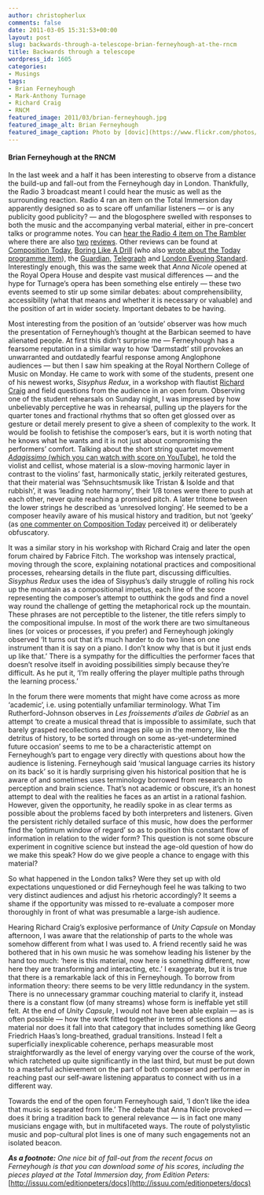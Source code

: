 ```yaml
---
author: christopherlux
comments: false
date: 2011-03-05 15:31:53+00:00
layout: post
slug: backwards-through-a-telescope-brian-ferneyhough-at-the-rncm
title: Backwards through a telescope
wordpress_id: 1605
categories:
- Musings
tags:
- Brian Ferneyhough
- Mark-Anthony Turnage
- Richard Craig
- RNCM
featured_image: 2011/03/brian-ferneyhough.jpg
featured_image_alt: Brian Ferneyhough
featured_image_caption: Photo by [dovic](https://www.flickr.com/photos/15974248@N04/2363644719/)
---
```


#### Brian Ferneyhough at the RNCM

In the last week and a half it has been interesting to observe from a distance the build-up and fall-out from the Ferneyhough day in London. Thankfully, the Radio 3 broadcast meant I could hear the music as  well as the surrounding reaction. Radio 4 ran an item on the Total Immersion day apparently designed so as to scare off unfamiliar listeners — or is any publicity good publicity? — and the blogosphere swelled with responses to both the music and the accompanying verbal material, either in pre-concert talks or programme notes. You can [hear the Radio 4 item on The Rambler](http://johnsonsrambler.wordpress.com/2011/02/25/ferneyhough-gets-the-today-treatment/) where there are also [two](http://johnsonsrambler.wordpress.com/2011/02/28/total-immersion-brian-ferneyhough/) [reviews](http://johnsonsrambler.wordpress.com/2011/03/02/ferneyhough-re-immersion/). Other reviews can be found at [Composition Today](http://www.compositiontoday.com/blog/97.asp), [Boring Like A Drill](http://www.cookylamoo.com/boringlikeadrill/2011/02/partial-immersion-brian-ferneyhough.html) (who also [wrote about the Today programme item](http://www.cookylamoo.com/boringlikeadrill/2011/02/total-aversion-brian-ferneyhough.html)), the [Guardian](http://www.guardian.co.uk/music/2011/feb/28/brian-ferneyhough-total-immersion-review), [Telegraph](http://www.telegraph.co.uk/culture/music/classicalconcertreviews/8352857/Total-Immersion-Day-Brian-Ferneyhough-Barbican-review.html) and [London Evening Standard](http://www.thisislondon.co.uk/music/review-23927179-the-bbc-symphony-orchestra-provide-complexity-and-originality.do). Interestingly enough, this was the same week that _Anna Nicole_ opened at the Royal Opera House and despite vast musical differences — and the hype for Turnage’s opera has been something else entirely — these two events seemed to stir up some similar debates: about comprehensibility, accessibility (what that means and whether it is necessary or valuable) and the position of art in wider society. Important debates to be having.

Most interesting from the position of an ‘outside’ observer was how much the presentation of Ferneyhough’s thought at the Barbican seemed to have alienated people. At first this didn’t surprise me — Ferneyhough has a fearsome reputation in a similar way to how ‘Darmstadt’ still provokes an unwarranted and outdatedly fearful response among Anglophone audiences — but then I saw him speaking at the Royal Northern College of Music on Monday. He came to work with some of the students, present one of his newest works, _Sisyphus Redux_, in a workshop with flautist [Richard Craig](http://www.richardcraig.net/) and field questions from the audience in an open forum. Observing one of the student rehearsals on Sunday night, I was impressed by how unbelievably perceptive he was in rehearsal, pulling up the players for the quarter tones and fractional rhythms that so often get glossed over as gesture or detail merely present to give a sheen of complexity to the work. It would be foolish to fetishise the composer’s ears, but it is worth noting that he knows what he wants and it is not just about compromising the performers’ comfort. Talking about the short string quartet movement [_Adagissimo_ (which you can watch with score on YouTube)](http://www.youtube.com/watch?v=_OFBrOEtCCg), he told the violist and cellist, whose material is a slow-moving harmonic layer in contrast to the violins’ fast, harmonically static, jerkily reiterated gestures, that their material was ‘Sehnsuchtsmusik like Tristan & Isolde and that rubbish’, it was ‘leading note harmony’, their 1/8 tones were there to push at each other, never quite reaching a promised pitch. A later tritone between the lower strings he described as ‘unresolved longing’. He seemed to be a composer heavily aware of his musical history and tradition, but not ‘geeky’ (as [one commenter on Composition Today](http://www.compositiontoday.com/blog/97.asp#comments) perceived it) or deliberately obfuscatory.

It was a similar story in his workshop with Richard Craig and later the open forum chaired by Fabrice Fitch. The workshop was intensely practical, moving through the score, explaining notational practices and compositional processes, rehearsing details in the flute part, discussing difficulties. _Sisyphus Redux_ uses the idea of Sisyphus’s daily struggle of rolling his rock up the mountain as a compositional impetus, each line of the score representing the composer’s attempt to outthink the gods and find a novel way round the challenge of getting the metaphorical rock up the mountain. These phrases are not perceptible to the listener, the title refers simply to the compositional impulse. In most of the work there are two simultaneous lines (or voices or processes, if you prefer) and Ferneyhough jokingly observed ‘It turns out that it’s much harder to do two lines on one instrument than it is say on a piano. I don’t know why that is but it just ends up like that.’ There is a sympathy for the difficulties the performer faces that doesn’t resolve itself in avoiding possibilities simply because they’re difficult. As he put it, ‘I’m really offering the player multiple paths through the learning process.’

In the forum there were moments that might have come across as more ‘academic’, i.e. using potentially unfamiliar terminology. What Tim Rutherford-Johnson observes in _Les froissements d’ailes de Gabriel_ as an attempt ‘to create a musical thread that is impossible to assimilate, such that barely grasped recollections and images pile up in the memory, like the detritus of history, to be sorted through on some as-yet-undetermined future occasion’ seems to me to be a characteristic attempt on Ferneyhough’s part to engage very directly with questions about how the audience is listening. Ferneyhough said ‘musical language carries its history on its back’ so it is hardly surprising given his historical position that he is aware of and sometimes uses terminology borrowed from research in to perception and brain science. That’s not academic or obscure, it’s an honest attempt to deal with the realities he faces as an artist in a rational fashion. However, given the opportunity, he readily spoke in as clear terms as possible about the problems faced by both interpreters and listeners. Given the persistent richly detailed surface of this music, how does the performer find the ‘optimum window of regard’ so as to position this constant flow of information in relation to the wider form? This question is not some obscure experiment in cognitive science but instead the age-old question of how do we make this speak? How do we give people a chance to engage with this material?

So what happened in the London talks? Were they set up with old expectations unquestioned or did Ferneyhough feel he was talking to two very distinct audiences and adjust his rhetoric accordingly? It seems a shame if the opportunity was missed to re-evaluate a composer more thoroughly in front of what was presumable a large-ish audience.

Hearing Richard Craig’s explosive performance of _Unity Capsule_ on Monday afternoon, I was aware that the relationship of parts to the whole was somehow different from what I was used to. A friend recently said he was bothered that in his own music he was somehow leading his listener by the hand too much: ‘here is this material, now here is something different, now here they are transforming and interacting, etc.’ I exaggerate, but it is true that there is a remarkable lack of this in Ferneyhough. To borrow from information theory: there seems to be very little redundancy in the system. There is no unnecessary grammar couching material to clarify it, instead there is a constant flow (of many streams) whose form is ineffable yet still felt. At the end of _Unity Capsule_, I would not have been able explain — as is often possible — how the work fitted together in terms of sections and material nor does it fall into that category that includes something like Georg Friedrich Haas’s long-breathed, gradual transitions. Instead I felt a superficially inexplicable coherence, perhaps measurable most straightforwardly as the level of energy varying over the course of the work, which ratcheted up quite significantly in the last third, but must be put down to a masterful achievement on the part of both composer and performer in reaching past our self-aware listening apparatus to connect with us in a different way.

Towards the end of the open forum Ferneyhough said, ‘I don’t like the idea that music is separated from life.’ The debate that Anna Nicole provoked — does it bring a tradition back to general relevance — is in fact one many musicians engage with, but in multifaceted ways. The route of polystylistic music and pop-cultural plot lines is one of many such engagements not an isolated beacon.

_**As a footnote:** One nice bit of fall-out from the recent focus on Ferneyhough is that you can download some of his scores, including the pieces played at the Total Immersion day, from Edition Peters:_ [http://issuu.com/editionpeters/docs](http://issuu.com/editionpeters/docs)
